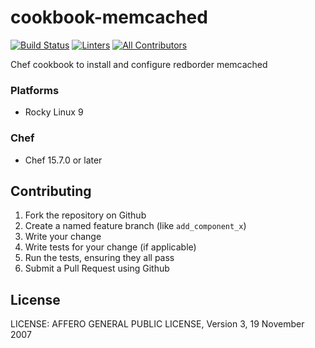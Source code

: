 # cookbook-memcached
[![Build Status][build-shield]][build-url]
[![Linters][linters-shield]][linters-url]
[![All Contributors][contributors-shield]][contributors-url]

<!-- Badges -->
[build-shield]: https://github.com/redBorder/cookbook-memcached/actions/workflows/rpm.yml/badge.svg?branch=master
[build-url]: https://github.com/redBorder/cookbook-memcached/actions/workflows/rpm.yml?query=branch%3Amaster
[linters-shield]: https://github.com/redBorder/cookbook-memcached/actions/workflows/lint.yml/badge.svg?event=push
[linters-url]: https://github.com/redBorder/cookbook-memcached/actions/workflows/lint.yml
[contributors-shield]: https://img.shields.io/badge/all_contributors-grey.svg
[contributors-url]: https://github.com/redBorder/cookbook-memcached/graphs/contributors

Chef cookbook to install and configure redborder memcached

### Platforms

- Rocky Linux 9

### Chef

- Chef 15.7.0  or later

## Contributing

1. Fork the repository on Github
2. Create a named feature branch (like `add_component_x`)
3. Write your change
4. Write tests for your change (if applicable)
5. Run the tests, ensuring they all pass
6. Submit a Pull Request using Github

## License

LICENSE: AFFERO GENERAL PUBLIC LICENSE, Version 3, 19 November 2007
